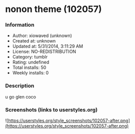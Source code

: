 # nonon theme (102057)

### Information
- Author: xiowaved (unknown)
- Created at: unknown
- Updated at: 5/31/2014, 3:11:29 AM
- License: NO-REDISTRIBUTION
- Category: tumblr
- Rating: undefined
- Total installs: 50
- Weekly installs: 0


### Description
u go glen coco


### Screenshots (links to userstyles.org)
![https://userstyles.org/style_screenshots/102057-after.png](https://userstyles.org/style_screenshots/102057-after.png)


